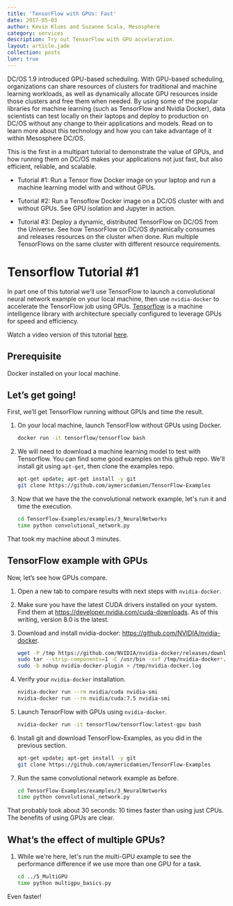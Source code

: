 ```yaml
---
title: 'TensorFlow with GPUs: Fast'
date: 2017-05-03
author: Kevin Klues and Suzanne Scala, Mesosphere
category: services
description: Try out TensorFlow with GPU acceleration.
layout: article.jade
collection: posts
lunr: true
---
```


DC/OS 1.9 introduced GPU-based scheduling. With GPU-based scheduling, organizations can share resources of clusters for traditional and machine learning workloads, as well as dynamically allocate GPU resources inside those clusters and free them when needed. By using some of the popular libraries for machine learning (such as TensorFlow and Nvidia Docker), data scientists can test locally on their laptops and deploy to production on DC/OS without any change to their applications and models. Read on to learn more about this technology and how you can take advantage of it within Mesosphere DC/OS.

This is the first in a multipart tutorial to demonstrate the value of GPUs, and how running them on DC/OS makes your applications not just fast, but also efficient, reliable, and scalable.

- Tutorial #1: Run a Tensor flow Docker image on your laptop and run a machine learning model with and without GPUs.

- Tutorial #2: Run a Tensoflow Docker image on a DC/OS cluster with and without GPUs. See GPU isolation and Jupyter in action.

- Tutorial #3: Deploy a dynamic, distributed TensorFlow on DC/OS from the Universe. See how TensorFlow on DC/OS dynamically consumes and releases resources on the cluster when done. Run multiple TensorFlows on the same cluster with different resource requirements.

# Tensorflow Tutorial #1

In part one of this tutorial we'll use TensorFlow to launch a convolutional neural network example on your local machine, then use `nvidia-docker` to accelerate the TensorFlow job using GPUs. [Tensorflow](https://www.tensorflow.org) is a machine intelligence library with architecture specially configured to leverage GPUs for speed and efficiency.

Watch a video version of this tutorial [here](https://www.youtube.com/watch?v=hrXiqKGb7OQ&feature=youtu.be).

## Prerequisite
Docker installed on your local machine.

## Let’s get going!

First, we’ll get TensorFlow running without GPUs and time the result.

1. On your local machine, launch TensorFlow without GPUs using Docker.

	```bash
	docker run -it tensorflow/tensorflow bash
	```

1. We will need to download a machine learning model to test with Tensorflow. You can find some good examples on this github repo. We'll install git using `apt-get`, then clone the examples repo.

	```bash
	apt-get update; apt-get install -y git
	git clone https://github.com/aymericdamien/TensorFlow-Examples
	```

1. Now that we have the the convolutional network example, let's run it and time the execution.

	```bash
	cd TensorFlow-Examples/examples/3_NeuralNetworks
	time python convolutional_network.py
	```

That took my machine about 3 minutes.

## TensorFlow example with GPUs

Now, let’s see how GPUs compare.

1. Open a new tab to compare results with next steps with `nvidia-docker`.

1. Make sure you have the latest CUDA drivers installed on your system. Find them at https://developer.nvidia.com/cuda-downloads. As of this writing, version 8.0 is the latest.

1. Download and install nvidia-docker: https://github.com/NVIDIA/nvidia-docker.

	```bash
	wget -P /tmp https://github.com/NVIDIA/nvidia-docker/releases/download/v1.0.1/nvidia-docker_1.0.1_amd64.tar.xz
	sudo tar --strip-components=1 -C /usr/bin -xvf /tmp/nvidia-docker*.tar.xz && rm /tmp/nvidia-docker*.tar.xz
	sudo -b nohup nvidia-docker-plugin > /tmp/nvidia-docker.log
	```

1. Verify your `nvidia-docker` installation.

	```bash
	nvidia-docker run --rm nvidia/cuda nvidia-smi
	nvidia-docker run --rm nvidia/cuda:7.5 nvidia-smi
	```

1. Launch TensorFlow with GPUs using `nvidia-docker`.

	```bash
	nvidia-docker run -it tensorflow/tensorflow:latest-gpu bash
	```

1. Install git and download TensorFlow-Examples, as you did in the previous section.

	```bash
	apt-get update; apt-get install -y git
	git clone https://github.com/aymericdamien/TensorFlow-Examples
	```

1. Run the same convolutional network example as before.

	```bash
	cd TensorFlow-Examples/examples/3_NeuralNetworks
	time python convolutional_network.py
	```

That probably took about 30 seconds: 10 times faster than using just CPUs. The benefits of using GPUs are clear.

## What’s the effect of multiple GPUs?

1. While we're here, let's run the multi-GPU example to see the performance difference if we use more than one GPU for a task.

	```bash
	cd ../5_MultiGPU
	time python multigpu_basics.py
	```

Even faster!
